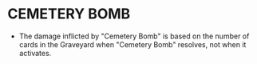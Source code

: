 # CEMETERY BOMB

*   The damage inflicted by "Cemetery Bomb" is based on the number of cards in the Graveyard when "Cemetery Bomb" resolves, not when it activates.
